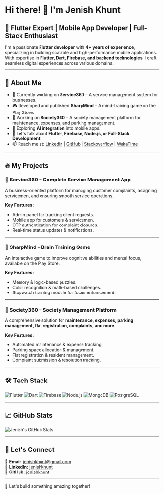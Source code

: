 # Hi there! 👋 I'm Jenish Khunt

## 🚀 Flutter Expert | Mobile App Developer | Full-Stack Enthusiast

I'm a passionate **Flutter developer** with **4+ years of experience**, specializing in building scalable and high-performance mobile applications. With expertise in **Flutter, Dart, Firebase, and backend technologies**, I craft seamless digital experiences across various domains.


---

## 💼 About Me
- 🔭 Currently working on **Service360** – A service management system for businesses.
- 🎮 Developed and published **SharpMind** – A mind-training game on the Play Store.
- 📱 Working on **Society360** – A society management platform for maintenance, expenses, and parking management.
- 🌱 Exploring **AI integration** into mobile apps.
- 💬 Let's talk about **Flutter, Firebase, Node.js, or Full-Stack Development**!
- 📫 Reach me at: [LinkedIn](https://www.linkedin.com/in/khunt-jenish/) | [GitHub](https://github.com/KhuntJenish) | [Stackoverflow](https://stackoverflow.com/users/21272658/khunt-jenish) | [WakaTime](https://wakatime.com/@KhuntJenish7027)

---

## 🔥 My Projects

### 🎯 **Service360 – Complete Service Management App**
A business-oriented platform for managing customer complaints, assigning servicemen, and ensuring smooth service operations.

**Key Features:**
- Admin panel for tracking client requests.
- Mobile app for customers & servicemen.
- OTP authentication for complaint closures.
- Real-time status updates & notifications.

---

### 🧠 **SharpMind – Brain Training Game**
An interactive game to improve cognitive abilities and mental focus, available on the Play Store.

**Key Features:**
- Memory & logic-based puzzles.
- Color recognition & math-based challenges.
- Stopwatch training module for focus enhancement.

---

### 🏢 **Society360 – Society Management Platform**
A comprehensive solution for **maintenance, expenses, parking management, flat registration, complaints, and more**.

**Key Features:**
- Automated maintenance & expense tracking.
- Parking space allocation & management.
- Flat registration & resident management.
- Complaint submission & resolution tracking.

---

## 🛠️ Tech Stack

![Flutter](https://img.shields.io/badge/Flutter-%2302569B.svg?style=for-the-badge&logo=Flutter&logoColor=white) ![Dart](https://img.shields.io/badge/Dart-%230175C2.svg?style=for-the-badge&logo=dart&logoColor=white) ![Firebase](https://img.shields.io/badge/firebase-%23039BE5.svg?style=for-the-badge&logo=firebase) ![Node.js](https://img.shields.io/badge/Node.js-339933?style=for-the-badge&logo=nodedotjs&logoColor=white) ![MongoDB](https://img.shields.io/badge/MongoDB-4EA94B?style=for-the-badge&logo=mongodb&logoColor=white) ![PostgreSQL](https://img.shields.io/badge/PostgreSQL-316192?style=for-the-badge&logo=postgresql&logoColor=white)

---

## 📈 GitHub Stats
![Jenish's GitHub Stats](https://github-readme-stats.vercel.app/api?username=KhuntJenish&show_icons=true&include_all_commits=true)

---

## 🤝 Let's Connect
📩 **Email:** [jenishkhunt@gmail.com](mailto:jenishkhunt@gmail.com)  
💼 **LinkedIn:** [jenishkhunt](https://www.linkedin.com/in/khunt-jenish/)  
📱 **GitHub:** [jenishkhunt](https://github.com/KhuntJenish)

---

🚀 Let's build something amazing together!
